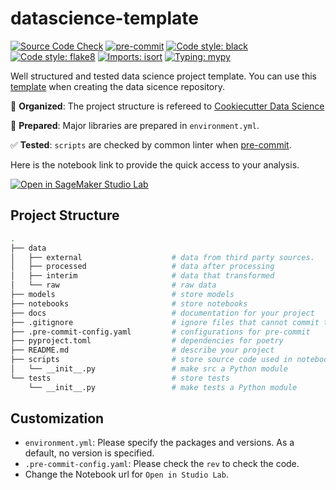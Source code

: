 # datascience-template

[![Source Code Check](https://github.com/icoxfog417/datascience-template/actions/workflows/ci.yml/badge.svg)](https://github.com/icoxfog417/datascience-template/actions/workflows/ci.yml)
[![pre-commit](https://img.shields.io/badge/pre--commit-enabled-brightgreen?logo=pre-commit&logoColor=white)](https://github.com/pre-commit/pre-commit)
[![Code style: black](https://img.shields.io/badge/code%20style-black-000000.svg)](https://github.com/psf/black)
[![Code style: flake8](https://img.shields.io/badge/code%20style-flake8-black)](https://github.com/PyCQA/flake8)
[![Imports: isort](https://img.shields.io/badge/%20imports-isort-%231674b1?style=flat&labelColor=ef8336)](https://pycqa.github.io/isort/)
[![Typing: mypy](https://img.shields.io/badge/typing-mypy-blue)](https://github.com/python/mypy)

Well structured and tested data science project template. You can use this [template](https://docs.github.com/ja/repositories/creating-and-managing-repositories/creating-a-repository-from-a-template) when creating the data sicence repository.


📁 **Organized**: The project structure is refereed to [Cookiecutter Data Science](https://github.com/drivendata/cookiecutter-data-science)

🚀 **Prepared**: Major libraries are prepared in `environment.yml`.

✅ **Tested**: `scripts` are checked by common linter when [pre-commit](https://pre-commit.com/).

Here is the notebook link to provide the quick access to your analysis.

[![Open in SageMaker Studio Lab](https://studiolab.sagemaker.aws/studiolab.svg)](https://studiolab.sagemaker.aws/import/github/icoxfog417/datascience-template/blob/main/notebooks/example.ipynb)

## Project Structure

```bash
.
├── data
│   ├── external                    # data from third party sources.
│   ├── processed                   # data after processing
│   ├── interim                     # data that transformed
│   └── raw                         # raw data
├── models                          # store models
├── notebooks                       # store notebooks
├── docs                            # documentation for your project
├── .gitignore                      # ignore files that cannot commit to Git
├── .pre-commit-config.yaml         # configurations for pre-commit
├── pyproject.toml                  # dependencies for poetry
├── README.md                       # describe your project
├── scripts                         # store source code used in notebook
│   └── __init__.py                 # make src a Python module
└── tests                           # store tests
    └── __init__.py                 # make tests a Python module
```

## Customization

* `environment.yml`: Please specify the packages and versions. As a default, no version is specified.
* `.pre-commit-config.yaml`: Please check the `rev` to check the code.
* Change the Notebook url for `Open in Studio Lab`.
